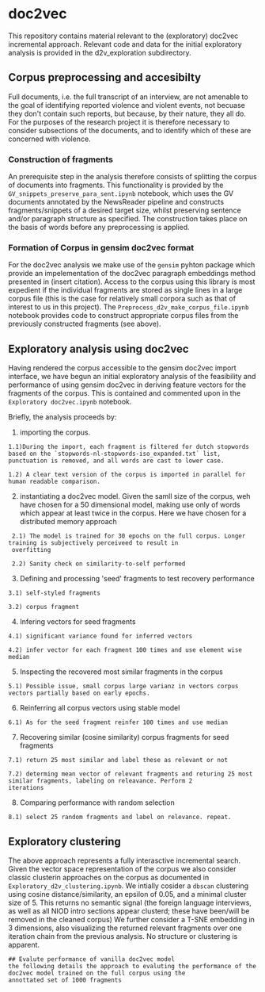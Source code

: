 # doc2vec

This repository contains material relevant to the (exploratory) doc2vec incremental approach. Relevant code and data for the initial exploratory analysis is provided in the d2v_exploration subdirectory.

## Corpus preprocessing and accesibilty

Full documents, i.e. the full transcript of an interview, are not amenable to the goal of identifying reported violence and violent events, not becuase they don't contain such reports, but because, by their nature, they all do. 
For the purposes of the research project it is therefore necessary to consider subsections of the documents, and to identify which of these are concerned with violence.

### Construction of fragments
An prerequisite step in the analysis therefore consists of splitting the corpus of documents into fragments. 
This functionality is provided by the `GV_snippets_preserve_para_sent.ipynb` notebook, which uses the GV documents annotated 
by the NewsReader pipeline and constructs fragments/snippets of a desired target size, whilst preserving sentence and/or
paragraph structure as specified. The construction takes place on the basis of words before any preprocessing is applied.

### Formation of Corpus in gensim doc2vec format
For the doc2vec analysis we make use of the `gensim` pyhton package which provide an impelementation of the doc2vec paragraph embeddings method presented in (insert citation). Access to the corpus using this library is most expedient if the individual fragments are stored as single lines in a large corpus file (this is the case for relatively small corpora such as that of interest to us in this project). The `Preprocess_d2v_make_corpus_file.ipynb` notebook provides code to construct appropriate corpus files from the previously constructed fragments (see above).

## Exploratory analysis using doc2vec
Having rendered the corpus accessible to the gensim doc2vec import interface, we have begun an initial exploratory analysis of
the feasibility and performance of using gensim doc2vec in deriving feature vectors for the fragments of the corpus. This is
contained and commented upon in the `Exploratory doc2vec.ipynb` notebook.

Briefly, the analysis proceeds by:

  1) importing the corpus. 
  
    1.1)During the import, each fragment is filtered for dutch stopwords based on the `stopwords-nl-stopwords-iso_expanded.txt` list, punctuation is removed, and all words are cast to lower case.
    
    1.2) A clear text version of the corpus is imported in parallel for human readable comparison.
   
   2) instantiating a doc2vec model.
     Given the samll size of the corpus, weh have chosen for a 50 dimensional model, making use only of words which appear at
     least twice in the corpus. Here we have chosen for a distributed memory approach
     
     2.1) The model is trained for 30 epochs on the full corpus. Longer training is subjectively perceiveed to result in
     overfitting
     
     2.2) Sanity check on similarity-to-self performed 
     
   3) Defining and processing 'seed' fragments to test recovery performance
   
    3.1) self-styled fragments
    
    3.2) corpus fragment 
    
   4) Infering vectors for seed fragments
   
    4.1) significant variance found for inferred vectors
    
    4.2) infer vector for each fragment 100 times and use element wise median
    
   5) Inspecting the recovered most similar fragments in the corpus
   
    5.1) Possible issue, small corpus large varianz in vectors corpus vectors partially based on early epochs. 
    
   6) Reinferring all corpus vectors using stable model
   
    6.1) As for the seed fragment reinfer 100 times and use median 
    
   7) Recovering similar (cosine similarity) corpus fragments for seed fragments
   
    7.1) return 25 most similar and label these as relevant or not
    
    7.2) determing mean vector of relevant fragments and returing 25 most similar fragments, labeling on releavance. Perform 2
    iterations
    
   8) Comparing performance with random selection
   
    8.1) select 25 random fragments and label on relevance. repeat.
    
    
  ## Exploratory clustering
   The above approach represents a fully interasctive incremental search. Given the vector space representation of the corpus we
   also consider classic clusterin approaches on the corpus as documented in `Exploratory_d2v_clustering.ipynb`.
   We intially cosider a `dbscan` clustering using cosine distance/similarity, an epsilon of 0.05, and a minimal cluster size of
   5. This returns no semantic signal (the foreign language interviews, as well as all NIOD intro sections appear clusterd; these
   have been/will be removed in the cleaned corpus)
   We further consider a T-SNE embedding in 3 dimensions, also visualizing the returned relevant fragments over one iteration 
   chain from the previous analysis. No structure or clustering is apparent.
   
   
    ## Evalute performance of vanilla doc2vec model
    the following details the approach to evaluting the performance of the doc2vec model trained on the full corpus using the 
    annottated set of 1000 fragments
    
    
  

